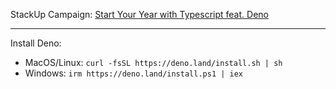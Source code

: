 StackUp Campaign: [Start Your Year with Typescript feat. Deno](https://earn.stackup.dev/campaigns/start-your-year-with-typescript-feat-deno)

---

Install Deno:
- MacOS/Linux: `curl -fsSL https://deno.land/install.sh | sh`
- Windows: `irm https://deno.land/install.ps1 | iex`